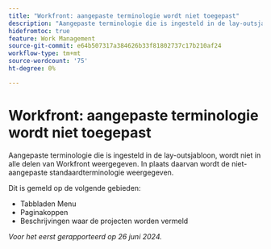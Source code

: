 ```yaml
---
title: "Workfront: aangepaste terminologie wordt niet toegepast"
description: "Aangepaste terminologie die is ingesteld in de lay-outsjabloon, komt niet voor in sommige delen van Workfront. In plaats daarvan wordt de niet-aangepaste standaardterminologie weergegeven. "
hidefromtoc: true
feature: Work Management
source-git-commit: e64b507317a384626b33f81802737c17b210af24
workflow-type: tm+mt
source-wordcount: '75'
ht-degree: 0%

---
```



# Workfront: aangepaste terminologie wordt niet toegepast

Aangepaste terminologie die is ingesteld in de lay-outsjabloon, wordt niet in alle delen van Workfront weergegeven. In plaats daarvan wordt de niet-aangepaste standaardterminologie weergegeven.

Dit is gemeld op de volgende gebieden:

* Tabbladen Menu
* Paginakoppen
* Beschrijvingen waar de projecten worden vermeld

_Voor het eerst gerapporteerd op 26 juni 2024._
